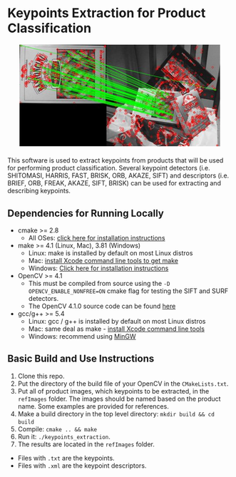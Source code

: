 # Keypoints Extraction for Product Classification

<div style="text-align:center; margin:20px" ><img src="keypoints.jpg"/></div>

This software is used to extract keypoints from products that will be used for performing product classification. Several keypoint detectors (i.e. SHITOMASI, HARRIS, FAST, BRISK, ORB, AKAZE, SIFT) and descriptors (i.e. BRIEF, ORB, FREAK, AKAZE, SIFT, BRISK) can be used for extracting and describing keypoints. 

## Dependencies for Running Locally
* cmake >= 2.8
  * All OSes: [click here for installation instructions](https://cmake.org/install/)
* make >= 4.1 (Linux, Mac), 3.81 (Windows)
  * Linux: make is installed by default on most Linux distros
  * Mac: [install Xcode command line tools to get make](https://developer.apple.com/xcode/features/)
  * Windows: [Click here for installation instructions](http://gnuwin32.sourceforge.net/packages/make.htm)
* OpenCV >= 4.1
  * This must be compiled from source using the `-D OPENCV_ENABLE_NONFREE=ON` cmake flag for testing the SIFT and SURF detectors.
  * The OpenCV 4.1.0 source code can be found [here](https://github.com/opencv/opencv/tree/4.1.0)
* gcc/g++ >= 5.4
  * Linux: gcc / g++ is installed by default on most Linux distros
  * Mac: same deal as make - [install Xcode command line tools](https://developer.apple.com/xcode/features/)
  * Windows: recommend using [MinGW](http://www.mingw.org/)

## Basic Build and Use Instructions

1. Clone this repo.
2. Put the directory of the build file of your OpenCV in the `CMakeLists.txt`.
3. Put all of product images, which keypoints to be extracted, in the `refImages` folder. The images should be named based on the product name. Some examples are provided for references. 
3. Make a build directory in the top level directory: `mkdir build && cd build`
4. Compile: `cmake .. && make`
5. Run it: `./keypoints_extraction`.
6. The results are located in the `refImages` folder.
  - Files with `.txt` are the keypoints.
  - Files with `.xml` are the keypoint descriptors.